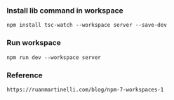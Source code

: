 ### Install lib command in workspace
```
npm install tsc-watch --workspace server --save-dev
```

### Run workspace
```
npm run dev --workspace server
```

### Reference
```
https://ruanmartinelli.com/blog/npm-7-workspaces-1
```
